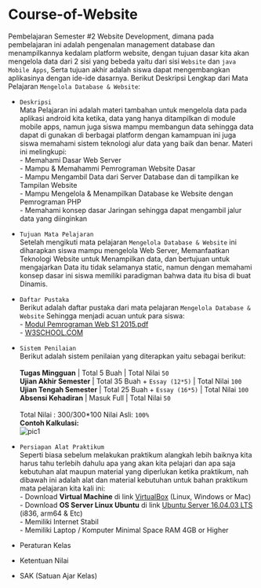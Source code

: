 # Course-of-Website
Pembelajaran Semester #2 Website Development, dimana pada pembelajaran ini adalah pengenalan management database dan menampilkannya kedalam  platform  website, dengan tujuan dasar kita akan mengelola data dari 2 sisi yang bebeda yaitu dari sisi `Website` dan `java Mobile Apps`, Serta tujuan akhir adalah siswa dapat mengembangkan aplikasinya dengan ide-ide dasarnya. Berikut Deskripsi Lengkap dari Mata Pelajaran `Mengelola Database & Website`:

- `Deskripsi`<br>
Mata Pelajaran ini adalah materi tambahan untuk mengelola data pada aplikasi android kita ketika, data yang hanya ditampilkan di module mobile apps, namun juga siswa mampu membangun data sehingga data dapat di gunakan di berbagai platform dengan kamampuan ini juga siswa memahami sistem teknologi alur data yang baik dan benar. Materi ini melingkupi:<br>
		- Memahami Dasar Web Server<br>
        - Mampu & Memahammi Pemrograman Website Dasar<br>
        - Mampu Mengambil Data dari Server Database dan di tampilkan ke Tampilan Website<br>
		- Mampu Mengelola & Menampilkan Database ke Website dengan Pemrograman PHP<br>
        - Memahami konsep dasar Jaringan sehingga dapat mengambil jalur data yang diinginkan<br>
        

- `Tujuan Mata Pelajaran`<br>
Setelah mengikuti mata pelajaran `Mengelola Database & Website` ini diharapkan siswa mampu mengelola Web Server, Memanfaatkan Teknologi Website untuk Menampilkan data, dan bertujuan untuk mengajarkan Data itu tidak selamanya static, namun dengan memahami konsep dasar ini siswa memiliki paradigman bahwa data itu bisa di buat Dinamis.


- `Daftar Pustaka`<br>
Berikut adalah daftar pustaka dari mata pelajaran `Mengelola Database & Website` Sehingga menjadi acuan untuk para siswa:<br>
        - [Modul Pemrograman Web S1 2015.pdf](https://github.com/septiyadii/Course-of-Website/blob/master/pustaka/Modul%20Pemrograman%20Web%20S1%202015.pdf)<br>
        - [W3SCHOOL.COM](https://www.w3schools.com/html/default.asp)
        

- `Sistem Penilaian`<br>
Berikut adalah sistem penilaian yang diterapkan yaitu sebagai berikut:<br><br>
**Tugas Mingguan** | Total 5 Buah | Total Nilai `50`<br>
**Ujian Akhir Semester** | Total 35 Buah + `Essay (12*5)` | Total Nilai `100`<br>
**Ujian Tengah Semester** | Total 25 Buah + `Essay (16*5)` | Total Nilai `100`<br>
**Absensi Kehadiran** | Masuk Full | Total Nilai `50`<br><br>
Total Nilai : 300/300*100 Nilai Asli: `100%`<br>
**Contoh Kalkulasi:**<br>
![pic1](https://github.com/septiyadii/Course-of-Website/blob/master/img/pic1.png)


- `Persiapan Alat Praktikum`<br>
Seperti biasa sebelum melakukan praktikum alangkah lebih baiknya kita harus tahu terlebih dahulu apa yang akan kita pelajari dan apa saja kebutuhan alat maupun material yang diperlukan ketika praktikum, nah dibawah ini adalah alat dan material kebutuhan untuk bahan praktikum mata pelajaran kita kali ini: <br>
        - Download **Virtual Machine** di link [VirtualBox](https://www.virtualbox.org/wiki/Downloads) (Linux, Windows or Mac)<br>
        - Download **OS Server Linux Ubuntu** di link [Ubuntu Server 16.04.03 LTS](https://www.ubuntu.com/download/server) (i836, arm64 & Etc)<br>
        - Memiliki Internet Stabil <br>
        - Memiliki Laptop / Komputer Minimal Space RAM 4GB or Higher <br>


- Peraturan Kelas
- Ketentuan Nilai
- SAK (Satuan Ajar Kelas)
